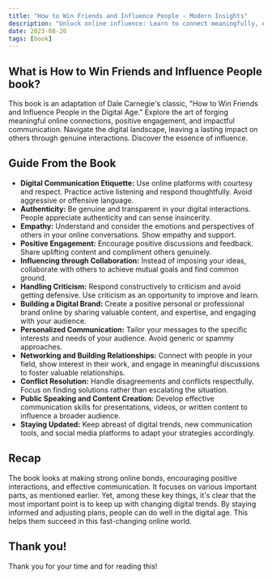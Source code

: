 ```yaml
---
title: "How to Win Friends and Influence People - Modern Insights"
description: "Unlock online influence: Learn to connect meaningfully, engage positively, and adapt to digital trends for success. 🌐💬"
date: 2023-08-26
tags: [book]
---
```


## What is How to Win Friends and Influence People book?

This book is an adaptation of Dale Carnegie's classic, "How to Win Friends and Influence People in the Digital Age." Explore the art of forging meaningful online connections, positive engagement, and impactful communication. Navigate the digital landscape, leaving a lasting impact on others through genuine interactions. Discover the essence of influence.

## Guide From the Book

- **Digital Communication Etiquette:** Use online platforms with courtesy and respect. Practice active listening and respond thoughtfully. Avoid aggressive or offensive language.
- **Authenticity:** Be genuine and transparent in your digital interactions. People appreciate authenticity and can sense insincerity.
- **Empathy:** Understand and consider the emotions and perspectives of others in your online conversations. Show empathy and support.
- **Positive Engagement:** Encourage positive discussions and feedback. Share uplifting content and compliment others genuinely.
- **Influencing through Collaboration:** Instead of imposing your ideas, collaborate with others to achieve mutual goals and find common ground.
- **Handling Criticism:** Respond constructively to criticism and avoid getting defensive. Use criticism as an opportunity to improve and learn.
- **Building a Digital Brand:** Create a positive personal or professional brand online by sharing valuable content, and expertise, and engaging with your audience.
- **Personalized Communication:** Tailor your messages to the specific interests and needs of your audience. Avoid generic or spammy approaches.
- **Networking and Building Relationships:** Connect with people in your field, show interest in their work, and engage in meaningful discussions to foster valuable relationships.
- **Conflict Resolution:** Handle disagreements and conflicts respectfully. Focus on finding solutions rather than escalating the situation.
- **Public Speaking and Content Creation:** Develop effective communication skills for presentations, videos, or written content to influence a broader audience.
- **Staying Updated:** Keep abreast of digital trends, new communication tools, and social media platforms to adapt your strategies accordingly.

## Recap

The book looks at making strong online bonds, encouraging positive interactions, and effective communication. It focuses on various important parts, as mentioned earlier. Yet, among these key things, it's clear that the most important point is to keep up with changing digital trends. By staying informed and adjusting plans, people can do well in the digital age. This helps them succeed in this fast-changing online world.

## Thank you!

Thank you for your time and for reading this!
